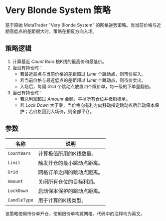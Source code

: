 # Very Blonde System 策略

基于原始 MetaTrader "Very Blonde System" 的网格逆势策略。当当前价格与近期高低点的差距很大时，策略在相反方向入场。

## 策略逻辑
1. 计算最近 *Count Bars* 根K线的最高价和最低价。
2. 当没有持仓时：
   - 若最近高点与当前价格的差距超过 *Limit* 个跳动点，则市价买入。
   - 若当前价格与最近低点的差距超过 *Limit* 个跳动点，则市价卖出。
   - 入场后，每隔 *Grid* 个跳动点放置四个限价单，每一级的下单量翻倍。
3. 当已有持仓时：
   - 若总利润超过 *Amount* 金额，平掉所有仓位并撤销挂单。
   - 若 *Lock Down* 大于零，当价格向有利方向移动指定跳动点后启动保本保护；若价格回到入场价，则全部平仓。

## 参数
| 名称 | 说明 |
|------|------|
| `CountBars` | 计算极值所用的K线数量。 |
| `Limit` | 触发开仓的最小跳动点距离。 |
| `Grid` | 网格订单之间的跳动点距离。 |
| `Amount` | 关闭所有仓位的目标利润。 |
| `LockDown` | 启动保本保护的跳动点距离。 |
| `CandleType` | 用于计算的K线类型。 |

该策略使用市价单开仓，使用限价单构建网格。代码中的注释均为英文。
